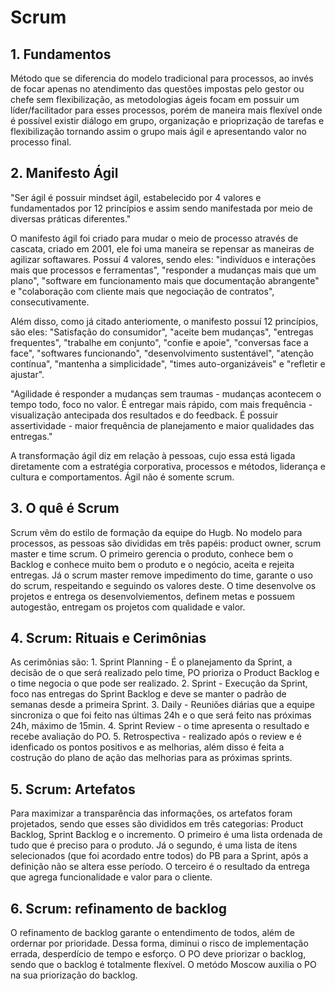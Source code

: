 # Scrum

## 1. Fundamentos

Método que se diferencia do modelo tradicional para processos, ao invés de focar apenas no atendimento das questões impostas pelo gestor ou chefe sem flexibilização, as metodologias ágeis focam em possuir um líder/facilitador para esses processos, porém de maneira mais flexível onde é possível existir diálogo em grupo, organização e prioprização de tarefas e flexibilização tornando assim o grupo mais ágil e apresentando valor no processo final.

## 2. Manifesto Ágil

"Ser ágil é possuir mindset ágil, estabelecido por 4 valores e fundamentados por 12 princípios e assim sendo manifestada por meio de diversas práticas diferentes."

O manifesto ágil foi criado para mudar o meio de processo através de cascata, criado em 2001, ele foi uma maneira se repensar as maneiras de agilizar softawares. Possuí 4 valores, sendo eles: "indivíduos e interações mais que processos e ferramentas", "responder a mudanças mais que um plano", "software em funcionamento mais que documentação abrangente" e "colaboração com cliente mais que negociação de contratos", consecutivamente.

Além disso, como já citado anteriomente, o manifesto possuí 12 princípios, são eles: "Satisfação do consumidor", "aceite bem mudanças", "entregas frequentes", "trabalhe em conjunto", "confie e apoie", "conversas face a face", "softwares funcionando", "desenvolvimento sustentável", "atenção contínua", "mantenha a simplicidade", "times auto-organizáveis" e "refletir e ajustar".

"Agilidade é responder a mudanças sem traumas - mudanças acontecem o tempo todo, foco no valor. É entregar mais rápido, com mais frequência - visualização antecipada dos resultados e do feedback. É possuir assertividade - maior frequência de planejamento e maior qualidades das entregas."

A transformação ágil diz em relação à pessoas, cujo essa está ligada diretamente com a estratégia corporativa, processos e métodos, liderança e cultura e comportamentos. Ágil não é somente scrum.

## 3. O quê é Scrum

Scrum vêm do estilo de formação da equipe do Hugb. No modelo para processos, as pessoas são divididas em três papéis: product owner, scrum master e time scrum. O primeiro gerencia o produto, conhece bem o Backlog e conhece muito bem o produto e o negócio, aceita e rejeita entregas. Já o scrum master remove impedimento do time, garante o uso do scrum, respeitando e seguindo os valores deste. O time desenvolve os projetos e entrega os desenvolviementos, definem metas e possuem autogestão, entregam os projetos com qualidade e valor.

## 4. Scrum: Rituais e Cerimônias

As cerimônias são: 1. Sprint Planning - É o planejamento da Sprint, a decisão de o que será realizado pelo time, PO prioriza o Product Backlog e o time negocia o que pode ser realizado. 2. Sprint - Execução da Sprint, foco nas entregas do Sprint Backlog e deve se manter o padrão de semanas desde a primeira Sprint. 3. Daily - Reuniões diárias que a equipe sincroniza o que foi feito nas últimas 24h e o que será feito nas próximas 24h, máximo de 15min. 4. Sprint Review - o time apresenta o resultado e recebe avaliação do PO. 5. Retrospectiva - realizado após o review e é idenficado os pontos positivos e as melhorias, além disso é feita a costrução do plano de ação das melhorias para as próximas sprints.

## 5. Scrum: Artefatos

Para maximizar a transparência das informações, os artefatos foram projetados, sendo que esses são divididos em três categorias: Product Backlog, Sprint Backlog e o incremento. O primeiro é uma lista ordenada de tudo que é preciso para o produto. Já o segundo, é uma lista de itens selecionados (que foi acordado entre todos) do PB para a Sprint, após a definição não se altera esse período. O terceiro é o resultado da entrega que agrega funcionalidade e valor para o cliente.

## 6. Scrum: refinamento de backlog

O refinamento de backlog garante o entendimento de todos, além de ordernar por prioridade. Dessa forma, diminui o risco de implementação errada, desperdício de tempo e esforço. O PO deve priorizar o backlog, sendo que o backlog é totalmente flexível. O metódo Moscow auxilia o PO na sua priorização do backlog.
